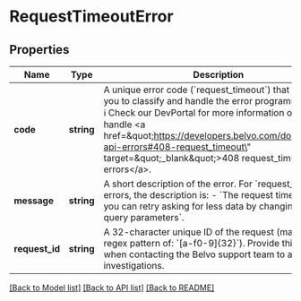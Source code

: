 # RequestTimeoutError

## Properties
Name | Type | Description | Notes
------------ | ------------- | ------------- | -------------
**code** | **string** | A unique error code (&#x60;request_timeout&#x60;) that allows you to classify and handle the error programmatically.   ℹ️ Check our DevPortal for more information on how to handle &lt;a href&#x3D;\&quot;https://developers.belvo.com/docs/belvo-api-errors#408-request_timeout\&quot; target&#x3D;\&quot;_blank\&quot;&gt;408 request_timeout errors&lt;/a&gt;. | [optional] 
**message** | **string** | A short description of the error.    For &#x60;request_timeout&#x60; errors, the description is:      - &#x60;The request timed out, you can retry asking for less data by changing your query parameters&#x60;. | [optional] 
**request_id** | **string** | A 32-character unique ID of the request (matching a regex pattern of: &#x60;[a-f0-9]{32}&#x60;). Provide this ID when contacting the Belvo support team to accelerate investigations. | [optional] 

[[Back to Model list]](../../README.md#documentation-for-models) [[Back to API list]](../../README.md#documentation-for-api-endpoints) [[Back to README]](../../README.md)

